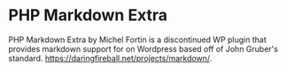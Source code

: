 # PHP Markdown Extra

PHP Markdown Extra by Michel Fortin is a discontinued WP plugin that provides markdown support for on Wordpress based off of John Gruber's standard. https://daringfireball.net/projects/markdown/.
